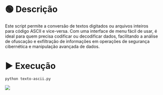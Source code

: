 # 🟢 Descrição
Este script permite a conversão de textos digitados ou arquivos inteiros para código ASCII e vice-versa. Com uma interface de menu fácil de usar, é ideal para quem precisa codificar ou decodificar dados, facilitando a análise de ofuscação e exfiltração de informações em operações de segurança cibernética e manipulação avançada de dados.

# ▶ Execução
```
python texto-ascii.py
```

![](https://www.100security.com.br/images/texto-ascii.png)
